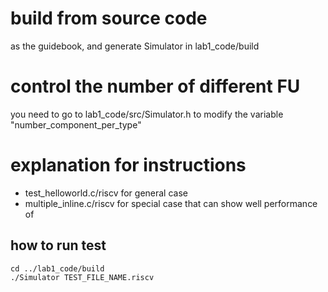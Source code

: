 # build from source code 
as the guidebook, and generate Simulator in lab1_code/build  

# control the number of different FU
you need to go to lab1_code/src/Simulator.h to modify the variable "number_component_per_type"

# explanation for instructions
- test_helloworld.c/riscv for general case 
- multiple_inline.c/riscv for special case that can show well performance of 
## how to run test
```
cd ../lab1_code/build
./Simulator TEST_FILE_NAME.riscv
```